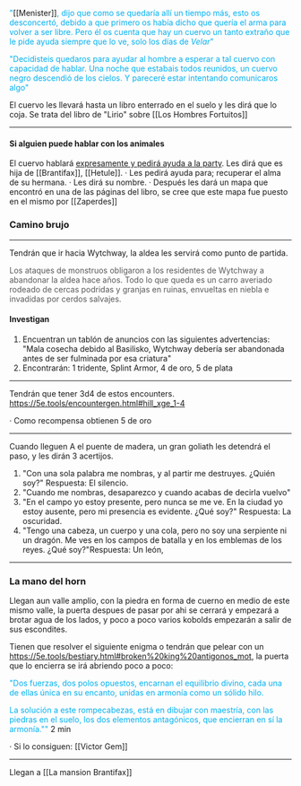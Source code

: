 <font color="#00b0f0">"</font>[[Menister]]<font color="#00b0f0">,</font> <font color="#00b0f0">dijo que como se quedaría allí un tiempo más, esto os desconcertó, debido a que primero os había dicho que quería el arma para volver a ser libre. Pero él os cuenta que hay un cuervo un tanto extraño que le pide ayuda siempre que lo ve, solo los días de *Velar*"</font>

<font color="#00b0f0">"Decidisteis quedaros para ayudar al hombre a esperar a tal cuervo con capacidad de hablar. Una noche que estabais todos reunidos, un cuervo negro descendió de los cielos. Y pareceré estar intentando comunicaros algo"</font>

El cuervo les llevará hasta un libro enterrado en el suelo y les dirá que lo coja. Se trata del libro de "Lirio" sobre [[Los Hombres Fortuitos]]

---
#### Si alguien puede hablar con los animales
El cuervo hablará <u>expresamente y pedirá ayuda a la party</u>. Les dirá que es hija de [[Brantifax]], [[Hetule]].
· Les pedirá ayuda para; recuperar el alma de su hermana.
· Les dirá su nombre.
· Después les dará un mapa que encontró en una de las páginas del libro, se cree que este mapa fue puesto en el mismo por [[Zaperdes]]



### Camino brujo
---
Tendrán que ir hacia Wytchway, la aldea les servirá como punto de partida. 

<font color="#595959">Los ataques de monstruos obligaron a los residentes de Wytchway a abandonar la aldea hace años. Todo lo que queda es un carro averiado rodeado de cercas podridas y granjas en ruinas, envueltas en niebla e invadidas por cerdos salvajes.</font>

#### Investigan
1. Encuentran un tablón de anuncios con las siguientes advertencias: "Mala cosecha debido al Basilisko, Wytchway debería ser abandonada antes de ser fulminada por esa criatura"
2. Encontrarán: 1 tridente, Splint Armor, 4 de oro, 5 de plata

---
Tendrán que tener 3d4 de estos encounters. 
https://5e.tools/encountergen.html#hill_xge_1-4

· Como recompensa obtienen 5 de oro

---
Cuando lleguen
A el puente de madera, un gran goliath les detendrá el paso, y les dirán 3 acertijos. 

1.  "Con una sola palabra me nombras, y al partir me destruyes. ¿Quién soy?" Respuesta: El silencio.
2. "Cuando me nombras, desaparezco y cuando acabas de decirla vuelvo"
3. "En el campo yo estoy presente, pero nunca se me ve. En la ciudad yo estoy ausente, pero mi presencia es evidente. ¿Qué soy?" Respuesta: La oscuridad.
4. "Tengo una cabeza, un cuerpo y una cola, pero no soy una serpiente ni un dragón. Me ves en los campos de batalla y en los emblemas de los reyes. ¿Qué soy?"Respuesta: Un león,
---
### La mano del horn

Llegan aun valle amplio, con la piedra en forma de cuerno en medio de este mismo valle, la puerta despues de pasar por ahi se cerrará y empezará a brotar agua de los lados, y poco a poco varios kobolds empezarán a salir de sus escondites. 

Tienen que resolver el siguiente enigma o tendrán que pelear con un https://5e.tools/bestiary.html#broken%20king%20antigonos_mot, la puerta que lo encierra se irá abriendo poco a poco: 

<font color="#00b0f0">"Dos fuerzas, dos polos opuestos, encarnan el equilibrio divino, cada una de ellas única en su encanto, unidas en armonía como un sólido hilo.</font>

<font color="#00b0f0">La solución a este rompecabezas, está en dibujar con maestría, con las piedras en el suelo, los dos elementos antagónicos, que encierran en sí la armonía.""</font>
2 min 

· Si lo consiguen: [[Victor Gem]]

---
Llegan a [[La mansion Brantifax]]